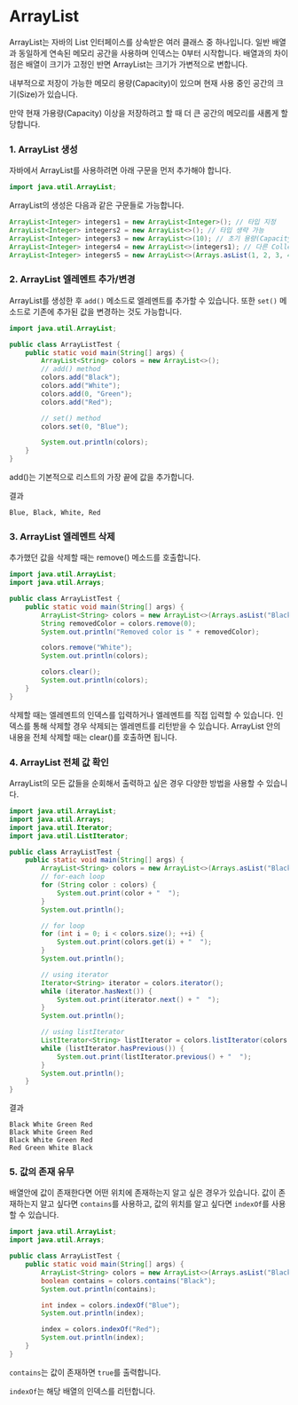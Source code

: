# ArrayList
ArrayList는 자바의 List 인터페이스를 상속받은 여러 클래스 중 하나입니다.
일반 배열과 동일하게 연속된 메모리 공간을 사용하며 인덱스는 0부터 시작합니다.
배열과의 차이점은 배열이 크기가 고정인 반면 ArrayList는 크기가 가변적으로 변합니다.

내부적으로 저장이 가능한 메모리 용량(Capacity)이 있으며 현재 사용 중인 공간의 크기(Size)가 있습니다.

만약 현재 가용량(Capacity) 이상을 저장하려고 할 때 더 큰 공간의 메모리를 새롭게 할당합니다.


### 1. ArrayList 생성

자바에서 ArrayList를 사용하려면 아래 구문을 먼저 추가해야 합니다.
```java
import java.util.ArrayList;
```
ArrayList의 생성은 다음과 같은 구문들로 가능합니다.
```java
ArrayList<Integer> integers1 = new ArrayList<Integer>(); // 타입 지정
ArrayList<Integer> integers2 = new ArrayList<>(); // 타입 생략 가능
ArrayList<Integer> integers3 = new ArrayList<>(10); // 초기 용량(Capacity) 설정
ArrayList<Integer> integers4 = new ArrayList<>(integers1); // 다른 Collection값으로 초기화
ArrayList<Integer> integers5 = new ArrayList<>(Arrays.asList(1, 2, 3, 4, 5)); // Arrays.asList()
```
### 2. ArrayList 엘레멘트 추가/변경

ArrayList를 생성한 후 `add()` 메소드로 엘레멘트를 추가할 수 있습니다.
또한 `set()` 메소드로 기존에 추가된 값을 변경하는 것도 가능합니다.
```java
import java.util.ArrayList;
```
```java
public class ArrayListTest {
    public static void main(String[] args) {
        ArrayList<String> colors = new ArrayList<>();
        // add() method
        colors.add("Black");
        colors.add("White");
        colors.add(0, "Green");
        colors.add("Red");

        // set() method
        colors.set(0, "Blue");

        System.out.println(colors);
    }
}
```
add()는 기본적으로 리스트의 가장 끝에 값을 추가합니다.

결과
```
Blue, Black, White, Red
```

### 3. ArrayList 엘레멘트 삭제

추가했던 값을 삭제할 때는 remove() 메소드를 호출합니다.
```java
import java.util.ArrayList;
import java.util.Arrays;

public class ArrayListTest {
    public static void main(String[] args) {
        ArrayList<String> colors = new ArrayList<>(Arrays.asList("Black", "White", "Green", "Red"));
        String removedColor = colors.remove(0);
        System.out.println("Removed color is " + removedColor);

        colors.remove("White");
        System.out.println(colors);

        colors.clear();
        System.out.println(colors);
    }
}
```
삭제할 때는 엘레멘트의 인덱스를 입력하거나 엘레멘트를 직접 입력할 수 있습니다.
인덱스를 통해 삭제할 경우 삭제되는 엘레멘트를 리턴받을 수 있습니다.
ArrayList 안의 내용을 전체 삭제할 때는 clear()를 호출하면 됩니다.


### 4. ArrayList 전체 값 확인

ArrayList의 모든 값들을 순회해서 출력하고 싶은 경우 다양한 방법을 사용할 수 있습니다.
```java
import java.util.ArrayList;
import java.util.Arrays;
import java.util.Iterator;
import java.util.ListIterator;

public class ArrayListTest {
    public static void main(String[] args) {
        ArrayList<String> colors = new ArrayList<>(Arrays.asList("Black", "White", "Green", "Red"));
        // for-each loop
        for (String color : colors) {
            System.out.print(color + "  ");
        }
        System.out.println();

        // for loop
        for (int i = 0; i < colors.size(); ++i) {
            System.out.print(colors.get(i) + "  ");
        }
        System.out.println();

        // using iterator
        Iterator<String> iterator = colors.iterator();
        while (iterator.hasNext()) {
            System.out.print(iterator.next() + "  ");
        }
        System.out.println();

        // using listIterator
        ListIterator<String> listIterator = colors.listIterator(colors.size());
        while (listIterator.hasPrevious()) {
            System.out.print(listIterator.previous() + "  ");
        }
        System.out.println();
    }
}
```

결과
```
Black White Green Red
Black White Green Red
Black White Green Red
Red Green White Black
```

### 5. 값의 존재 유무

배열안에 값이 존재한다면 어떤 위치에 존재하는지 알고 싶은 경우가 있습니다.
값이 존재하는지 알고 싶다면 `contains`를 사용하고, 값의 위치를 알고 싶다면 `indexOf`를 사용할 수 있습니다.
```java
import java.util.ArrayList;
import java.util.Arrays;

public class ArrayListTest {
    public static void main(String[] args) {
        ArrayList<String> colors = new ArrayList<>(Arrays.asList("Black", "White", "Green", "Red"));
        boolean contains = colors.contains("Black");
        System.out.println(contains);

        int index = colors.indexOf("Blue");
        System.out.println(index);

        index = colors.indexOf("Red");
        System.out.println(index);
    }
}
```
`contains`는 값이 존재하면 `true`를 출력합니다.

`indexOf`는 해당 배열의 인덱스를 리턴합니다.